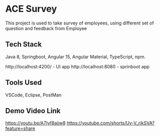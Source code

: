 # ACE Survey

This project is used to take survey of employees, using different set of question and feedback from Employee

## Tech Stack

Java 8, Springboot, Angular 15, Angular Material, TypeScript, npm.

http://localhost:4200/ - UI app
http://localhost:8080  - sprinboot app

## Tools Used

VSCode, Eclipse, PostMan

## Demo Video Link

https://youtu.be/A7Iyf8ajjw8
https://youtube.com/shorts/Uv-V_rikSVA?feature=share
